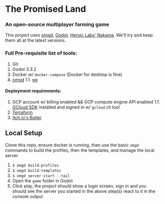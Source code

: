 # The Promised Land
### An open-source multiplayer farming game

This project uses [omgd](https://github.com/newnoiseworks/omgd), [Godot](https://godotengine.org), [Heroic Labs' Nakama](https://heroiclabs.com/nakama-opensource). We'll try and keep them all at the latest versions.

### Full Pre-requisite list of tools:

1. Git
1. Godot 3.3.2
1. Docker w/ `docker-compose` (Docker for desktop is fine)
1. [omgd](https://github.com/newnoiseworks/omgd)
  1.1. [gg](https://github.com/newnoiseworks/gg)


#### Deployment requirements:

1. GCP account w/ billing enabled && GCP compute engine API enabled
  1.1. [GCloud SDK](https://cloud.google.com/sdk/docs/install) installed and signed in w/ `gcloud` cli tool
1. [Terraform](https://www.terraform.io/)
1. [Itch.io's Butler](https://itch.io/docs/butler)

## Local Setup

Clone this repo, ensure docker is running, then use the basic `omgd` commands to build the profiles, then the templates, and manage the local server

1. `$ omgd build-profiles`
1. `$ omgd build-templates`
1. `$ omgd server-start --tail` 
1. Open the `game` folder in Godot
1. Click play, the project should show a login screen, sign in and you should see the server you started in the above step(s) react to it in the console output

